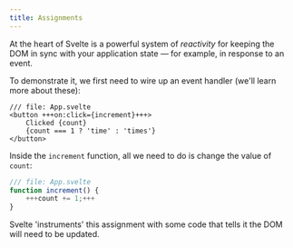 ```yaml
---
title: Assignments
---
```


At the heart of Svelte is a powerful system of _reactivity_ for keeping the DOM in sync with your application state — for example, in response to an event.

To demonstrate it, we first need to wire up an event handler (we'll learn more about these):

```svelte
/// file: App.svelte
<button +++on:click={increment}+++>
	Clicked {count}
	{count === 1 ? 'time' : 'times'}
</button>
```

Inside the `increment` function, all we need to do is change the value of `count`:

```js
/// file: App.svelte
function increment() {
	+++count += 1;+++
}
```

Svelte 'instruments' this assignment with some code that tells it the DOM will need to be updated.
